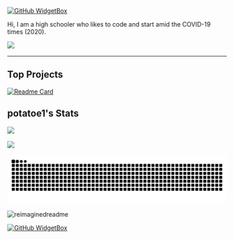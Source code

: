 [![GitHub WidgetBox](https://github-widgetbox.vercel.app/api/profile?username=Cosmoverz&data=followers,repositories,stars,commits)](https://github.com/Jurredr/github-widgetbox)

Hi, I am a high schooler who likes to code and start amid the COVID-19 times (2020).

<img src='https://myviewcounts.cooli.repl.co/viewcount/Views.svg'>

---

## Top Projects

[![Readme Card](https://github-readme-stats.vercel.app/api/pin/?username=Cosmoverz&repo=Colio)](https://github.com/Cosmoverz)

## potatoe1's Stats

![](https://github-readme-stats.vercel.app/api?username=Cosmoverz&bg_color=30,ED7B84,9055FF&title_color=283149&text_color=f1f3f8&show_icons=true&border_color=none)

![](http://github-readme-streak-stats.herokuapp.com?user=Cosmoverz&theme=holi-theme&hide_border=true)

![](https://raw.githubusercontent.com/Cosmoverz/Cosmoverz/14f3dceb5a0e9926805df3df2d482f5b7a55560a/contribution.svg)

<img src="https://myreadme.vercel.app/api/embed/Cosmoverz?panels=userstatistics,toprepositories,toplanguages,commitgraph" alt="reimaginedreadme" />

[![GitHub WidgetBox](https://github-widgetbox.vercel.app/api/skills?tools=vercel,heroku,jupyter,python,html,css)](github.com/Cosmoverz)
